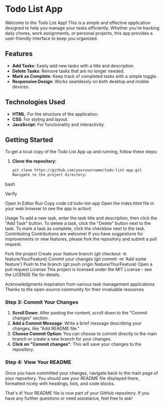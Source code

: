 # Todo List App

Welcome to the Todo List App! This is a simple and effective application designed to help you manage your tasks efficiently. Whether you're tracking daily chores, work assignments, or personal projects, this app provides a user-friendly interface to keep you organized.

## Features

- **Add Tasks**: Easily add new tasks with a title and description.
- **Delete Tasks**: Remove tasks that are no longer needed.
- **Mark as Complete**: Keep track of completed tasks with a simple toggle.
- **Responsive Design**: Works seamlessly on both desktop and mobile devices.

## Technologies Used

- **HTML**: For the structure of the application.
- **CSS**: For styling and layout.
- **JavaScript**: For functionality and interactivity.

## Getting Started

To get a local copy of the Todo List App up and running, follow these steps:

1. **Clone the repository**:
   ```bash
   git clone https://github.com/yourusername/todo-list-app.git
   Navigate to the project directory:

bash

Verify

Open In Editor
Run
Copy code
cd todo-list-app
Open the index.html file in your web browser to see the app in action!

Usage
To add a new task, enter the task title and description, then click the "Add Task" button.
To delete a task, click the "Delete" button next to the task.
To mark a task as complete, click the checkbox next to the task.
Contributing
Contributions are welcome! If you have suggestions for improvements or new features, please fork the repository and submit a pull request.

Fork the project
Create your feature branch (git checkout -b feature/YourFeature)
Commit your changes (git commit -m 'Add some feature')
Push to the branch (git push origin feature/YourFeature)
Open a pull request
License
This project is licensed under the MIT License - see the LICENSE file for details.

Acknowledgments
Inspiration from various task management applications
Thanks to the open-source community for their invaluable resources


### Step 3: Commit Your Changes

1. **Scroll Down**: After pasting the content, scroll down to the "Commit changes" section.
2. **Add a Commit Message**: Write a brief message describing your changes, like "Add README file."
3. **Choose Commit Option**: You can choose to commit directly to the main branch or create a new branch for your changes.
4. **Click on "Commit changes"**: This will save your changes to the repository.

### Step 4: View Your README

Once you have committed your changes, navigate back to the main page of your repository. You should see your README file displayed there, formatted nicely with headings, lists, and code blocks.

That's it! Your README file is now part of your GitHub repository. If you have any further questions or need assistance, feel free to ask!
